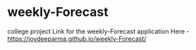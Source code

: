 # weekly-Forecast
college project
Link for the weekly-Forecast application Here -https://joydeeparma.github.io/weekly-Forecast/

